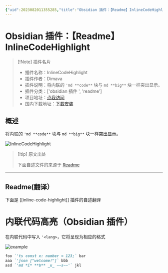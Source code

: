 ```yaml
---
{"uid":2023082011355285,"title":"Obsidian 插件：【Readme】InlineCodeHighlight","tags":["obsidian插件","readme"],"description":"将内联的 `'md **code**` 块与 ```md **big**``` 块一样突出显示。","author":"AI","type":"readme","draft":false,"editable":false,"modified":20230101000000,"dg-publish":true,"permalink":"/lake-of-knowledge/10-obsidian/obsidian/readme/inline-code-highlight-readme/","dgPassFrontmatter":true}
---
```



# Obsidian 插件：【Readme】InlineCodeHighlight

> [!Note] 插件名片
> - 插件名称：InlineCodeHighlight
> - 插件作者：Dimava
> - 插件说明：将内联的 `'md **code**` 块与 ```md **big**``` 块一样突出显示。
> - 插件分类：['obsidian 插件 ', 'readme']
> - 项目地址：[点我访问](https://github.com/Dimava/inline-code-highlight)
> - 国内下载地址：[下载安装](https://pkmer.cn/products/plugin/pluginMarket/?inline-code-highlight)

## 概述

将内联的 `'md **code**` 块与 ```md **big**``` 块一样突出显示。

![InlineCodeHighlight](https://cdn.pkmer.cn/covers/inline-code-highlight.png!pkmer)

> [!tip] 原文出处
>
>下面自述文件的来源于 [Readme](https://ghproxy.net/https://raw.githubusercontent.com/Dimava/inline-code-highlight/master/README.md)
>

---

## Readme(翻译）

下面是 [[inline-code-highlight]] 插件的自述翻译

# 内联代码高亮（Obsidian 插件）

在内联代码中写入 `'<lang>`，它将呈现为相应的格式

![example](readme.1.png)

```md
foo `'ts const x: number = 123;` bar
aaa `'json ["welcome!"]` bbb
asd `'md *i* **b** _u_ ~~s~~'` jkl
```